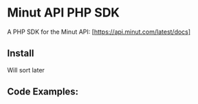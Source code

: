 # Minut API PHP SDK

A PHP SDK for the Minut API: [https://api.minut.com/latest/docs]

## Install

Will sort later

## Code Examples:
